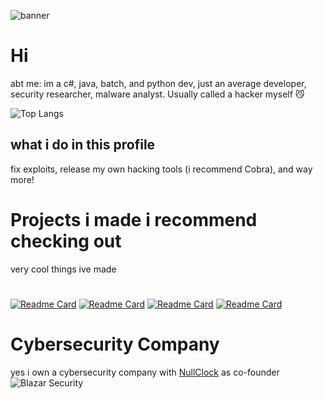 
![banner](https://i.pinimg.com/originals/0f/c5/7c/0fc57c690ae25c8687562de40b673cd2.gif)
# 
# Hi 
abt me: im a c#, java, batch, and python dev,
just an average developer,
security researcher, malware analyst. Usually called a hacker myself 😼

![Top Langs](https://github-readme-stats.vercel.app/api/top-langs/?username=v1s0or&exclude_repo=Cobalt,Lost-in-Translation,Soprano&langs_count=12&layout=donut&theme=dark)
## what i do in this profile
fix exploits,
release my own hacking tools (i recommend Cobra),
and way more!

# Projects i made i recommend checking out
very cool things ive made
#
[![Readme Card](https://github-readme-stats.vercel.app/api/pin/?username=v1s0or&repo=Lotus&theme=dark)]()
[![Readme Card](https://github-readme-stats.vercel.app/api/pin/?username=v1s0or&repo=Nebula&theme=dark)]()
[![Readme Card](https://github-readme-stats.vercel.app/api/pin/?username=v1s0or&repo=Cobra&theme=dark)]()
[![Readme Card](https://github-readme-stats.vercel.app/api/pin/?username=v1s0or&repo=AternalJaguar&theme=dark)]()
# Cybersecurity Company 
yes i own a cybersecurity company with [NullClock](https://github.com/NullClock) as co-founder ![Blazar Security](https://github.com/Blazar-Security)